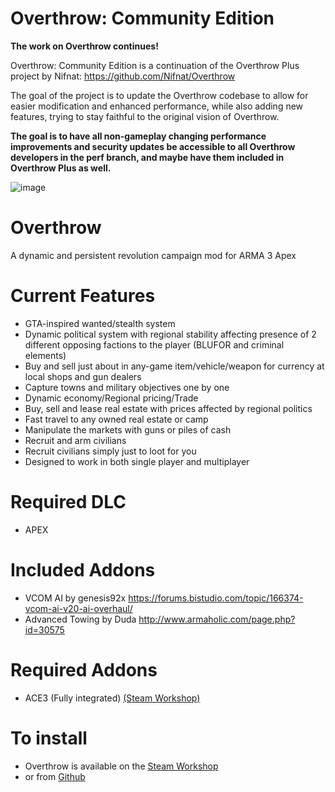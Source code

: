 
# Overthrow: Community Edition
**The work on Overthrow continues!**

Overthrow: Community Edition is a continuation of the Overthrow Plus project by Nifnat: https://github.com/Nifnat/Overthrow

The goal of the project is to update the Overthrow codebase to allow for easier modification and enhanced performance, while also adding new features, trying to stay faithful to the original vision of Overthrow.

**The goal is to have all non-gameplay changing performance improvements and security updates be accessible to all Overthrow developers in the perf branch, and maybe have them included in Overthrow Plus as well.**

![image](https://raw.githubusercontent.com/rekterakathom/Overthrow/master/addons/overthrow_main/campaign/RKT-loadingscreen.jpg)

# Overthrow
A dynamic and persistent revolution campaign mod for ARMA 3 Apex

# Current Features
* GTA-inspired wanted/stealth system
* Dynamic political system with regional stability affecting presence of 2 different opposing factions to the player (BLUFOR and criminal elements)
* Buy and sell just about in any-game item/vehicle/weapon for currency at local shops and gun dealers
* Capture towns and military objectives one by one
* Dynamic economy/Regional pricing/Trade
* Buy, sell and lease real estate with prices affected by regional politics
* Fast travel to any owned real estate or camp
* Manipulate the markets with guns or piles of cash
* Recruit and arm civilians
* Recruit civilians simply just to loot for you
* Designed to work in both single player and multiplayer

# Required DLC
* APEX

# Included Addons
* VCOM AI by genesis92x https://forums.bistudio.com/topic/166374-vcom-ai-v20-ai-overhaul/
* Advanced Towing by Duda http://www.armaholic.com/page.php?id=30575

# Required Addons
* ACE3 (Fully integrated) [(Steam Workshop)](https://steamcommunity.com/sharedfiles/filedetails/?id=463939057)

# To install
* Overthrow is available on the [Steam Workshop](http://steamcommunity.com/sharedfiles/filedetails/?id=2824471652)
* or from [Github](https://github.com/ArmaOverthrow/Overthrow.Tanoa/releases/latest)
